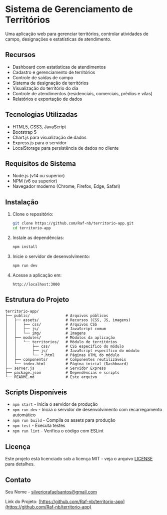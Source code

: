 # Sistema de Gerenciamento de Territórios

Uma aplicação web para gerenciar territórios, controlar atividades de campo, designações e estatísticas de atendimento.

## Recursos

- Dashboard com estatísticas de atendimentos
- Cadastro e gerenciamento de territórios
- Controle de saídas de campo
- Sistema de designação de territórios
- Visualização do território do dia
- Controle de atendimentos (residenciais, comerciais, prédios e vilas)
- Relatórios e exportação de dados

## Tecnologias Utilizadas

- HTML5, CSS3, JavaScript
- Bootstrap 5
- Chart.js para visualização de dados
- Express.js para o servidor
- LocalStorage para persistência de dados no cliente

## Requisitos de Sistema

- Node.js (v14 ou superior)
- NPM (v6 ou superior)
- Navegador moderno (Chrome, Firefox, Edge, Safari)

## Instalação

1. Clone o repositório:
   ```bash
   git clone https://github.com/Raf-nb/territorio-app.git
   cd territorio-app
   ```

2. Instale as dependências:
   ```bash
   npm install
   ```

3. Inicie o servidor de desenvolvimento:
   ```bash
   npm run dev
   ```

4. Acesse a aplicação em:
   ```
   http://localhost:3000
   ```

## Estrutura do Projeto

```
territorio-app/
├── public/                # Arquivos públicos
│   ├── assets/            # Recursos (CSS, JS, imagens)
│   │   ├── css/           # Arquivos CSS
│   │   ├── js/            # JavaScript comum
│   │   └── img/           # Imagens
│   ├── modules/           # Módulos da aplicação
│   │   └── territorios/   # Módulo de territórios
│   │       ├── css/       # CSS específico do módulo
│   │       ├── js/        # JavaScript específico do módulo
│   │       └── *.html     # Páginas HTML do módulo
│   ├── components/        # Componentes reutilizáveis
│   └── index.html         # Página inicial (Dashboard)
├── server.js              # Servidor Express
├── package.json           # Dependências e scripts
└── README.md              # Este arquivo
```

## Scripts Disponíveis

- `npm start` - Inicia o servidor de produção
- `npm run dev` - Inicia o servidor de desenvolvimento com recarregamento automático
- `npm run build` - Compila os assets para produção
- `npm test` - Executa testes
- `npm run lint` - Verifica o código com ESLint

## Licença

Este projeto está licenciado sob a licença MIT - veja o arquivo [LICENSE](LICENSE) para detalhes.

## Contato

Seu Nome - [silveriorafaelsantos@gmail.com](mailto:silveriorafaelsantos@gmail.com)

Link do Projeto: [https://github.com/Raf-nb/territorio-app](https://github.com/Raf-nb/territorio-app)
